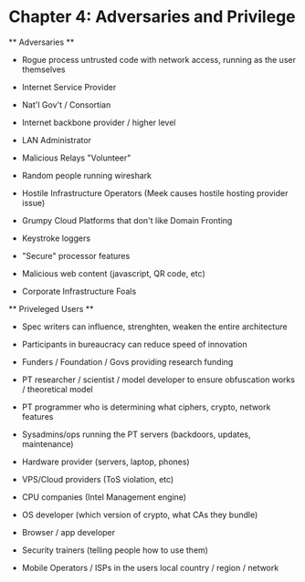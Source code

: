 #  Chapter 4: Adversaries and Privilege

\*\* Adversaries \*\*

- Rogue process untrusted code with network access, running as the user themselves

- Internet Service Provider

- Nat'l Gov't / Consortian

- Internet backbone provider / higher level

- LAN Administrator

- Malicious Relays "Volunteer"

- Random people running wireshark

- Hostile Infrastructure Operators \(Meek causes hostile hosting provider issue\) 

- Grumpy Cloud Platforms that don't like Domain Fronting

- Keystroke loggers

- "Secure" processor features

- Malicious web content \(javascript, QR code, etc\) 

- Corporate Infrastructure Foals

  


  


\*\* Priveleged Users \*\*

- Spec writers can influence, strenghten, weaken the entire architecture

- Participants in bureaucracy can reduce speed of innovation

- Funders / Foundation / Govs providing research funding

- PT researcher / scientist / model developer to ensure obfuscation works / theoretical model

- PT programmer who is determining what ciphers, crypto, network features

- Sysadmins/ops running the PT servers \(backdoors, updates, maintenance\)

- Hardware provider \(servers, laptop, phones\)

- VPS/Cloud providers \(ToS violation, etc\)

- CPU companies \(Intel Management engine\)

- OS developer \(which version of crypto, what CAs they bundle\)

- Browser / app developer

- Security trainers \(telling people how to use them\)

- Mobile Operators / ISPs in the users local country / region / network

  


